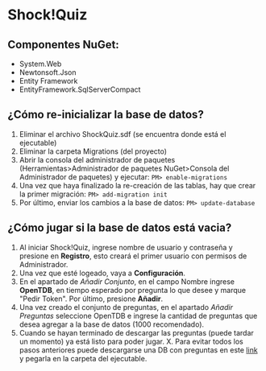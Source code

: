 # Shock!Quiz

## Componentes NuGet:
 - System.Web
 - Newtonsoft.Json
 - Entity Framework
 - EntityFramework.SqlServerCompact

## ¿Cómo re-inicializar la base de datos?

1. Eliminar el archivo ShockQuiz.sdf (se encuentra donde está el ejecutable)
2. Eliminar la carpeta Migrations (del proyecto)
3. Abrir la consola del administrador de paquetes (Herramientas>Administrador de paquetes NuGet>Consola del Administrador de paquetes) y ejecutar:
`PM> enable-migrations`
4. Una vez que haya finalizado la re-creación de las tablas, hay que crear la primer migración:
`PM> add-migration init`
5. Por último, enviar los cambios a la base de datos:
`PM> update-database`

## ¿Cómo jugar si la base de datos está vacia?
1. Al iniciar Shock!Quiz, ingrese nombre de usuario y contraseña y presione en **Registro**, esto creará el primer usuario con permisos de Administrador.
2. Una vez que esté logeado, vaya a **Configuración**.
3. En el apartado de _Añadir Conjunto_, en el campo Nombre ingrese **OpenTDB**, en tiempo esperado por pregunta lo que desee y marque "Pedir Token". Por último, presione **Añadir**.
4. Una vez creado el conjunto de preguntas, en el apartado _Añadir Preguntas_ seleccione OpenTDB e ingrese la cantidad de preguntas que desea agregar a la base de datos (1000 recomendado).
5. Cuando se hayan terminado de descargar las preguntas (puede tardar un momento) ya está listo para poder jugar.
X. Para evitar todos los pasos anteriores puede descargarse una DB con preguntas en este [link](https://www.mediafire.com/file/0atz1be17dskatd/ShockQuiz.sdf/file) y pegarla en la carpeta del ejecutable.
